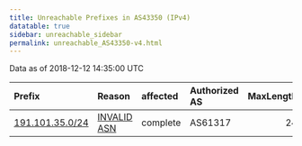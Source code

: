 ```yaml
---
title: Unreachable Prefixes in AS43350 (IPv4)
datatable: true
sidebar: unreachable_sidebar
permalink: unreachable_AS43350-v4.html
---
```


Data as of 2018-12-12 14:35:00 UTC


<div class="datatable-begin"></div>

| Prefix                                                   | Reason                                                                                                 | affected   | Authorized AS   |   MaxLength | Anchor                                         |   unreachable /24s |
|:---------------------------------------------------------|:-------------------------------------------------------------------------------------------------------|:-----------|:----------------|------------:|:-----------------------------------------------|-------------------:|
| [191.101.35.0/24](https://stat.ripe.net/191.101.35.0/24) | [INVALID ASN](https://rpki-validator.ripe.net/announcement-preview?asn=AS43350&prefix=191.101.35.0/24) | complete   | AS61317         |          24 | [LACNIC](unreachable_LACNIC_RPKI_Root-v4.html) |                  1 |

<div class="datatable-end"></div>